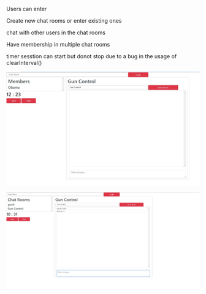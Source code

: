 Users can enter

Create new chat rooms or enter existing ones

chat with other users in the chat rooms

Have membership in multiple chat rooms

timer sesstion can start 
but donot stop due to a bug in the usage of
clearInterval()



![alt text](Capture.JPG)


![alt text](Capture2.JPG)


